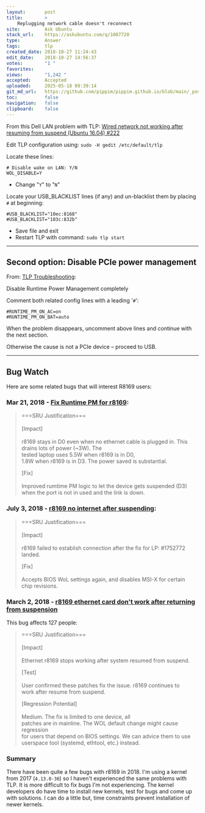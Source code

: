 ```yaml
---
layout:       post
title:        >
    Replugging network cable doesn't reconnect
site:         Ask Ubuntu
stack_url:    https://askubuntu.com/q/1087720
type:         Answer
tags:         tlp
created_date: 2018-10-27 11:24:43
edit_date:    2018-10-27 14:56:37
votes:        "1 "
favorites:    
views:        "1,242 "
accepted:     Accepted
uploaded:     2025-05-18 09:39:14
git_md_url:   https://github.com/pippim/pippim.github.io/blob/main/_posts/2018/2018-10-27-Replugging-network-cable-doesn_t-reconnect.md
toc:          false
navigation:   false
clipboard:    false
---
```


From this Dell LAN problem with TLP: [Wired network not working after resuming from suspend (Ubuntu 16.04) #222][1]

Edit TLP configuration using: `sudo -H gedit /etc/default/tlp`

Locate these lines:

``` 
# Disable wake on LAN: Y/N
WOL_DISABLE=Y
```

- Change "`Y`" to "`N`"

Locate your USB_BLACKLIST lines (if any) and un-blacklist them by placing `#` at beginning:

``` 
#USB_BLACKLIST="10ec:8168"
#USB_BLACKLIST="103c:832b"
```

- Save file and exit
- Restart TLP with command: `sudo tlp start`


----------

## Second option: Disable PCIe power management

From: [TLP Troubleshooting][2]:

Disable Runtime Power Management completely

Comment both related config lines with a leading '`#`':

``` 
#RUNTIME_PM_ON_AC=on
#RUNTIME_PM_ON_BAT=auto
```

When the problem disappears, uncomment above lines and continue with the next section.

Otherwise the cause is not a PCIe device – proceed to USB.


----------


## Bug Watch

Here are some related bugs that will interest R8169 users:

### Mar 21, 2018 - [Fix Runtime PM for r8169][3]:

> ===SRU Justification===<br>  
> [Impact]<br>  
> r8169 stays in D0 even when no ethernet cable is plugged in. This drains lots of power (~3W). The  
> tested laptop uses 5.5W when r8169 is in D0,  
> 1.8W when r8169 is in D3. The power saved is substantial.  
>   
> [Fix]<br>  
> Improved rumtime PM logic to let the device gets suspended (D3)  
> when the port is not in used and the link is down.  

### July 3, 2018 - [r8169 no internet after suspending][4]:

> ===SRU Justification===<br>  
> [Impact]<br>  
> r8169 failed to establish connection after the fix for LP: #1752772 landed.  
>   
> [Fix]<br>  
> Accepts BIOS WoL settings again, and disables MSI-X for certain  
> chip revisions.  

### March 2, 2018 - [r8169 ethernet card don't work after returning from suspension][5]

This bug affects 127 people:

> ===SRU Justification===<br>  
> [Impact]<br>  
> Ethernet r8169 stops working after system resumed from suspend.  
>   
> [Test]<br>  
> User confirmed these patches fix the issue. r8169 continues to  
> work after resume from suspend.  
>   
> [Regression Potential]<br>  
> Medium. The fix is limited to one device, all  
> patches are in mainline. The WOL default change might cause regression  
> for users that depend on BIOS settings. We can advice them to use  
> userspace tool (systemd, ethtool, etc.) instead.  

### Summary

There have been quite a few bugs with r8169 in 2018. I'm using a kernel from 2017 (`4.13.0-36`) so I haven't experienced the same problems with TLP. It is more difficult to fix bugs I'm not experiencing. The kernel developers do have time to install new kernels, test for bugs and come up with solutions. I can do a little but, time constraints prevent installation of newer kernels.


  [1]: https://github.com/linrunner/TLP/issues/222
  [2]: https://linrunner.de/en/tlp/docs/tlp-troubleshooting.html
  [3]: https://bugs.launchpad.net/ubuntu/+source/linux/+bug/1757422
  [4]: https://bugs.launchpad.net/ubuntu/+source/linux/+bug/1779817
  [5]: https://bugs.launchpad.net/ubuntu/+source/linux/+bug/1752772
